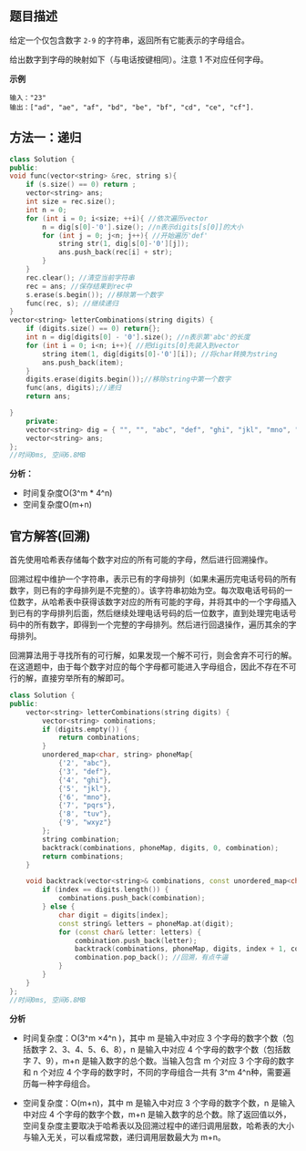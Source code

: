 ## 题目描述

给定一个仅包含数字 `2-9` 的字符串，返回所有它能表示的字母组合。

给出数字到字母的映射如下（与电话按键相同）。注意 1 不对应任何字母。

**示例**

```
输入："23"
输出：["ad", "ae", "af", "bd", "be", "bf", "cd", "ce", "cf"].
```

## 方法一：递归

```c++
class Solution {
public:
void func(vector<string> &rec, string s){
	if (s.size() == 0) return ;
	vector<string> ans;
	int size = rec.size();
	int n = 0;
	for (int i = 0; i<size; ++i){ //依次遍历vector
		n = dig[s[0]-'0'].size(); //n表示digits[s[0]]的大小
		for (int j = 0; j<n; j++){ //开始遍历'def'
			string str(1, dig[s[0]-'0'][j]);
			ans.push_back(rec[i] + str);
		}
	}
	rec.clear(); //清空当前字符串
	rec = ans; //保存结果到rec中
	s.erase(s.begin()); //移除第一个数字
	func(rec, s); //继续递归
}
vector<string> letterCombinations(string digits) {
	if (digits.size() == 0) return{};
	int n = dig[digits[0] - '0'].size(); //n表示第'abc'的长度
	for (int i = 0; i<n; i++){ //把digits[0]先装入到vector
		string item(1, dig[digits[0]-'0'][i]); //将char转换为string
		ans.push_back(item);
	}
	digits.erase(digits.begin());//移除string中第一个数字
	func(ans, digits);//递归
	return ans;

}
    private:
    vector<string> dig = { "", "", "abc", "def", "ghi", "jkl", "mno", "pqrs", "tuv", "wxyz" };
    vector<string> ans;
};
//时间0ms, 空间6.8MB
```

**分析：**

- 时间复杂度O(3^m * 4^n)
- 空间复杂度O(m+n)

## 官方解答(回溯)

首先使用哈希表存储每个数字对应的所有可能的字母，然后进行回溯操作。

回溯过程中维护一个字符串，表示已有的字母排列（如果未遍历完电话号码的所有数字，则已有的字母排列是不完整的）。该字符串初始为空。每次取电话号码的一位数字，从哈希表中获得该数字对应的所有可能的字母，并将其中的一个字母插入到已有的字母排列后面，然后继续处理电话号码的后一位数字，直到处理完电话号码中的所有数字，即得到一个完整的字母排列。然后进行回退操作，遍历其余的字母排列。

回溯算法用于寻找所有的可行解，如果发现一个解不可行，则会舍弃不可行的解。在这道题中，由于每个数字对应的每个字母都可能进入字母组合，因此不存在不可行的解，直接穷举所有的解即可。

```c++
class Solution {
public:
    vector<string> letterCombinations(string digits) {
        vector<string> combinations;
        if (digits.empty()) {
            return combinations;
        }
        unordered_map<char, string> phoneMap{
            {'2', "abc"},
            {'3', "def"},
            {'4', "ghi"},
            {'5', "jkl"},
            {'6', "mno"},
            {'7', "pqrs"},
            {'8', "tuv"},
            {'9', "wxyz"}
        };
        string combination;
        backtrack(combinations, phoneMap, digits, 0, combination);
        return combinations;
    }

    void backtrack(vector<string>& combinations, const unordered_map<char, string>& phoneMap, const string& digits, int index, string& combination) {
        if (index == digits.length()) {
            combinations.push_back(combination);
        } else {
            char digit = digits[index];
            const string& letters = phoneMap.at(digit);
            for (const char& letter: letters) {
                combination.push_back(letter);
                backtrack(combinations, phoneMap, digits, index + 1, combination);
                combination.pop_back(); //回溯，有点牛逼
            }
        }
    }
};
//时间0ms, 空间6.8MB
```

**分析**

- 时间复杂度：O(3^m ×4^n )，其中 m 是输入中对应 3 个字母的数字个数（包括数字 2、3、4、5、6、8），n 是输入中对应 4 个字母的数字个数（包括数字 7、9），m+n 是输入数字的总个数。当输入包含 m 个对应 3 个字母的数字和 n 个对应 4 个字母的数字时，不同的字母组合一共有 3^m 4^n种，需要遍历每一种字母组合。

- 空间复杂度：O(m+n)，其中 m 是输入中对应 3 个字母的数字个数，n 是输入中对应 4 个字母的数字个数，m+n 是输入数字的总个数。除了返回值以外，空间复杂度主要取决于哈希表以及回溯过程中的递归调用层数，哈希表的大小与输入无关，可以看成常数，递归调用层数最大为 m+n。
